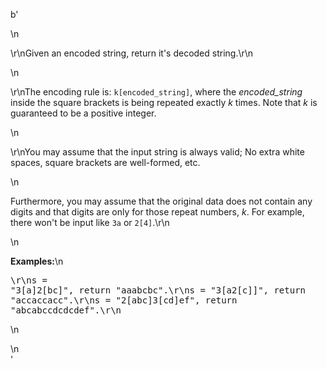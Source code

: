 b'<div class="question-description">\n<p><p>\r\nGiven an encoded string, return it\'s decoded string.\r\n</p>\n<p>\r\nThe encoding rule is: <code>k[encoded_string]</code>, where the <i>encoded_string</i> inside the square brackets is being repeated exactly <i>k</i> times. Note that <i>k</i> is guaranteed to be a positive integer.</p>\n<p>\r\nYou may assume that the input string is always valid; No extra white spaces, square brackets are well-formed, etc.</p>\n<p>Furthermore, you may assume that the original data does not contain any digits and that digits are only for those repeat numbers, <i>k</i>. For example, there won\'t be input like <code>3a</code> or <code>2[4]</code>.\r\n</p>\n<p><b>Examples:</b>\n<pre>\r\ns = "3[a]2[bc]", return "aaabcbc".\r\ns = "3[a2[c]]", return "accaccacc".\r\ns = "2[abc]3[cd]ef", return "abcabccdcdcdef".\r\n</pre>\n</p></p>\n</div>'